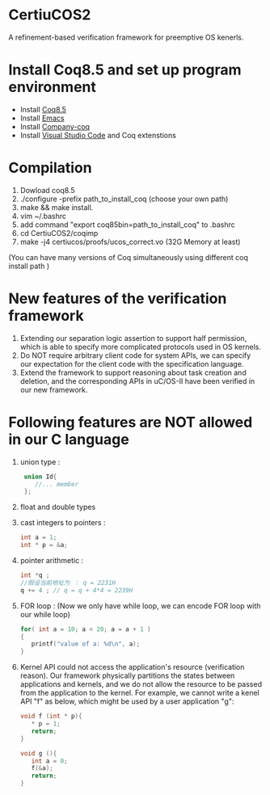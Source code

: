 # CertiuCOS2
A refinement-based verification framework for preemptive OS kenerls. 

# Install Coq8.5 and set up program environment 
* Install [Coq8.5](https://coq.inria.fr/distrib/V8.5/files/coq-8.5.tar.gz)
* Install [Emacs](https://www.gnu.org/software/emacs/)
* Install [Company-coq](https://github.com/cpitclaudel/company-coq)
* Install [Visual Studio Code](https://www.gnu.org/software/emacs/) and Coq extenstions

# Compilation
1. Dowload coq8.5
2. ./configure -prefix path_to_install_coq (choose your own path)
3. make && make install. 
4. vim ~/.bashrc 
5. add command "export coq85bin=path_to_install_coq" to .bashrc
6. cd CertiuCOS2/coqimp
7. make -j4 certiucos/proofs/ucos_correct.vo  (32G Memory at least)

(You can have many versions of Coq simultaneously using different coq install path )

# New features of the verification framework 
1. Extending our separation logic assertion to support half permission, which is able to specify more complicated protocols used in OS kernels.
2. Do NOT require arbitrary client code for system APIs, we can specify our expectation for the client code with the specification language.
3. Extend the framework to support reasoning about task creation and deletion, and the corresponding APIs in uC/OS-II have been verified in our new framework.

# Following features are NOT allowed in our C language 

1. union type :
   ```C
    union Id{
       //... member 
    };
   ```
2. float and double types 
    
3. cast integers to pointers : 
   ```C
   int a = 1;
   int * p = &a;
    ```
4. pointer arithmetic :
   ```C
   int *q ;
   //假设当前地址为 ： q = 2231H 
   q += 4 ; // q = q + 4*4 = 2239H
   ```

4. FOR loop : (Now we only have while loop, we can encode FOR loop with our while loop)
   ```C
   for( int a = 10; a < 20; a = a + 1 )
   {
      printf("value of a: %d\n", a);
   }
   ```
5. Kernel API could not access the application's resource (verification reason). Our framework physically partitions the states between applications and kernels, and we do not allow the resource to be passed from the application to the kernel. For example, we cannot write a kenel API "f" as below, which might be used by a user application "g":
   ```C
   void f (int * p){
      * p = 1;
      return;
   }
   
   void g (){
      int a = 0;
      f(&a);
      return;
   }
   ```
